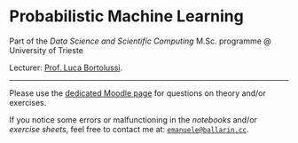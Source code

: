 # Probabilistic Machine Learning

Part of the *Data Science and Scientific Computing* M.Sc. programme @ University of Trieste

Lecturer: [Prof. Luca Bortolussi](https://ai-lab.units.it/?page_id=139).

---

Please use the [dedicated Moodle page](https://moodle2.units.it/course/view.php?id=11055) for questions on theory and/or exercises.

If you notice some errors or malfunctioning in the *notebooks* and/or *exercise sheets*, feel free to contact me at: [`emanuele@ballarin.cc`](mailto:emanuele@ballarin.cc).
